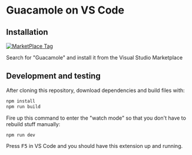 # Guacamole on VS Code

## Installation

[![MarketPlace Tag](https://vsmarketplacebadge.apphb.com/version/scmlab.guacamole.svg)](https://marketplace.visualstudio.com/items?itemName=scmlab.guacamole)

Search for "Guacamole" and install it from the Visual Studio Marketplace

## Development and testing

After cloning this repository, download dependencies and build files with:

```bash
npm install 
npm run build
```

Fire up this command to enter the "watch mode" so that you don't have to rebuild stuff manually:

```bash 
npm run dev
```

Press <kbd>F5</kbd> in VS Code and you should have this extension up and running.
